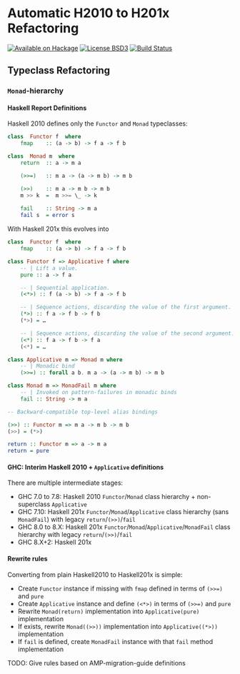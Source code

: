 Automatic H2010 to H201x Refactoring
====================================

[![Available on Hackage][badge-hackage]][hackage]
[![License BSD3][badge-license]][license]
[![Build Status][badge-travis]][travis]

[badge-travis]: https://travis-ci.org/alanz/Hs2010To201x.png?branch=master
[travis]: https://travis-ci.org/alanz/Hs2010To201x
[badge-hackage]: https://img.shields.io/hackage/v/Hs2010To201x.svg?dummy
[hackage]: https://hackage.haskell.org/package/Hs2010To201x
[badge-license]: https://img.shields.io/badge/license-BSD3-green.svg?dummy
[license]: https://github.com/alanz/Hs2010To201x/blob/master/LICENSE

Typeclass Refactoring
---------------------

### `Monad`-hierarchy

#### Haskell Report Definitions

Haskell 2010 defines only the `Functor` and `Monad` typeclasses:

```haskell
class  Functor f  where
    fmap    :: (a -> b) -> f a -> f b

class  Monad m  where
    return  :: a -> m a

    (>>=)   :: m a -> (a -> m b) -> m b

    (>>)    :: m a -> m b -> m b
    m >> k  =  m >>= \_ -> k
    
    fail    :: String -> m a
    fail s  = error s
```

With Haskell 201x this evolves into

```haskell
class  Functor f  where
    fmap    :: (a -> b) -> f a -> f b

class Functor f => Applicative f where
    -- | Lift a value.
    pure :: a -> f a

    -- | Sequential application.
    (<*>) :: f (a -> b) -> f a -> f b

    -- | Sequence actions, discarding the value of the first argument.
    (*>) :: f a -> f b -> f b
    (*>) = …

    -- | Sequence actions, discarding the value of the second argument.
    (<*) :: f a -> f b -> f a
    (<*) = …

class Applicative m => Monad m where
    -- | Monadic bind
    (>>=) :: forall a b. m a -> (a -> m b) -> m b

class Monad m => MonadFail m where
    -- | Invoked on pattern-failures in monadic binds
    fail :: String -> m a

-- Backward-compatible top-level alias bindings

(>>) :: Functor m => m a -> m b -> m b
(>>) = (*>)

return :: Functor m => a -> m a
return = pure
```


#### GHC: Interim Haskell 2010 + `Applicative` definitions

There are multiple intermediate stages:

 - GHC 7.0 to 7.8: Haskell 2010 `Functor`/`Monad` class hierarchy + non-superclass `Applicative`
 - GHC 7.10:       Haskell 201x `Functor`/`Monad`/`Applicative` class hierarchy (sans `MonadFail`) with legacy `return`/`(>>)`/`fail`
 - GHC 8.0 to 8.X: Haskell 201x `Functor`/`Monad`/`Applicative`/`MonadFail` class hierarchy with legacy `return`/`(>>)`/`fail`
 - GHC 8.X+2:      Haskell 201x

#### Rewrite rules

Converting from plain Haskell2010 to Haskell201x is simple:

- Create `Functor` instance if missing with `fmap` defined in terms of `(>>=)` and `pure`
- Create `Applicative` instance and define `(<*>)` in terms of `(>>=)` and `pure`
- Rewrite `Monad(return)` implementation into `Applicative(pure)` implementation
- If exists, rewrite `Monad((>>))` implementation into `Applicative((*>))` implementation
- If `fail` is defined, create `MonadFail` instance with that `fail` method implementation

TODO: Give rules based on AMP-migration-guide definitions
